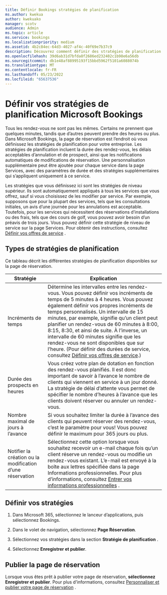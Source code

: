 ```yaml
---
title: Définir Bookings stratégies de planification
ms.author: kwekua
author: kwekuako
manager: scotv
audience: Admin
ms.topic: article
ms.service: bookings
ms.localizationpriority: medium
ms.assetid: 4b2c84ec-64d3-4027-af4c-40f69e7b37c9
description: Découvrez comment définir des stratégies de planification pour votre entreprise. Les stratégies de planification incluent la durée des rendez-vous, ainsi que les délais d’annulation et de prospect acceptables.
ms.openlocfilehash: 39d6ab31d7bfda8f2686ed232402c1b98e6a56db
ms.sourcegitcommit: db1e48af88995193f15bbd5962f5101a6088074b
ms.translationtype: MT
ms.contentlocale: fr-FR
ms.lasthandoff: 05/23/2022
ms.locfileid: "65637536"
---
```

# <a name="set-your-microsoft-bookings-scheduling-policies"></a>Définir vos stratégies de planification Microsoft Bookings

Tous les rendez-vous ne sont pas les mêmes. Certains ne prennent que quelques minutes, tandis que d’autres peuvent prendre des heures ou plus. Dans Microsoft Bookings, la page de réservation est l’endroit où vous définissez les stratégies de planification pour votre entreprise. Les stratégies de planification incluent la durée des rendez-vous, les délais acceptables d’annulation et de prospect, ainsi que les notifications automatiques de modifications de réservation. Une personnalisation supplémentaire peut être ajoutée pour chaque service dans la page Services, avec des paramètres de durée et des stratégies supplémentaires qui s’appliquent uniquement à ce service.

Les stratégies que vous définissez ici sont les stratégies de niveau supérieur. Ils sont automatiquement appliqués à tous les services que vous offrez, sauf si vous choisissez de les modifier par service. Par exemple, supposons que pour la plupart des services, tels que les consultations initiales, un avis d’une journée pour les annulations est acceptable. Toutefois, pour les services qui nécessitent des réservations d’installations ou des frais, tels que des cours de golf, vous pouvez avoir besoin d’un préavis de trois jours. Vous pouvez définir cette stratégie de niveau de service sur la page Services. Pour obtenir des instructions, consultez [Définir vos offres de service](define-service-offerings.md) .

## <a name="types-of-scheduling-policies"></a>Types de stratégies de planification

Ce tableau décrit les différentes stratégies de planification disponibles sur la page de réservation.

| Stratégie | Explication |
|---|---|
| Incréments de temps | Détermine les intervalles entre les rendez-vous. Vous pouvez définir vos incréments de temps de 5 minutes à 4 heures. Vous pouvez également définir vos propres incréments de temps personnalisés. Un intervalle de 15 minutes, par exemple, signifie qu’un client peut planifier un rendez-vous de 60 minutes à 8:00, 8:15, 8:30, et ainsi de suite. À l’inverse, un intervalle de 60 minutes signifie que les rendez-vous ne sont disponibles que sur l’heure. (Pour définir des durées de service, consultez [Définir vos offres de service](define-service-offerings.md).) |
| Durée des prospects en heures | Vous créez votre plan de dotation en fonction des rendez-vous planifiés. Il est donc important de savoir à l’avance le nombre de clients qui viennent en service à un jour donné. La stratégie de délai d’attente vous permet de spécifier le nombre d’heures à l’avance que les clients doivent réserver ou annuler un rendez-vous. |
| Nombre maximal de jours à l’avance | Si vous souhaitez limiter la durée à l’avance des clients qui peuvent réserver des rendez-vous, c’est le paramètre pour vous! Vous pouvez définir le maximum pour 365 jours ou plus. |
| Notifier la création ou la modification d’une réservation | Sélectionnez cette option lorsque vous souhaitez recevoir un e-mail chaque fois qu’un client réserve un rendez-vous ou modifie un rendez-vous existant. L’e-mail est envoyé à la boîte aux lettres spécifiée dans la page Informations professionnelles. Pour plus d’informations, consultez [Entrer vos informations professionnelles](enter-business-information.md) . |

## <a name="set-your-policies"></a>Définir vos stratégies

1. Dans Microsoft 365, sélectionnez le lanceur d’applications, puis sélectionnez Bookings.

1. Dans le volet de navigation, sélectionnez **Page Réservation**.

1. Sélectionnez vos stratégies dans la section **Stratégie de planification** .

1. Sélectionnez **Enregistrer et publier**.

## <a name="publish-the-booking-page"></a>Publier la page de réservation

Lorsque vous êtes prêt à publier votre page de réservation, **sélectionnez Enregistrer et publier**. Pour plus d’informations, consultez [Personnaliser et publier votre page de réservation](customize-booking-page.md) .
